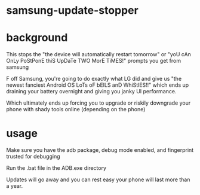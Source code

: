 # samsung-update-stopper


# background

This stops the "the device will automatically restart tomorrow" or "yoU cAn OnLy PoStPonE thiS UpDaTe TWO MorE TiMES!" prompts you get from samsung

F off Samsung, you're going to do exactly what LG did and give us "the newest fanciest Android OS LoTs oF bElLS anD WhiStlES!!" which ends up draining your battery overnight and giving you janky UI performance.

Which ultimately ends up forcing you to upgrade or riskily downgrade your phone with shady tools online (depending on the phone)

# usage

Make sure you have the adb package, debug mode enabled, and fingerprint trusted for debugging

Run the .bat file in the ADB.exe directory

Updates will go away and you can rest easy your phone will last more than a year.
